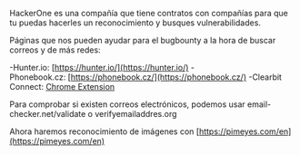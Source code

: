 
HackerOne es una compañía que tiene contratos con compañías para que tu puedas hacerles un reconocimiento y busques vulnerabilidades.

Páginas que nos pueden ayudar para el bugbounty a la hora de buscar correos y de más redes:

-Hunter.io: [https://hunter.io/](https://hunter.io/)
-Phonebook.cz: [https://phonebook.cz/](https://phonebook.cz/)
-Clearbit Connect: [Chrome Extension](https://chrome.google.com/webstore/detail/clearbit-connect-free-ver/pmnhcgfcafcnkbengdcanjablaabjplo)

Para comprobar si existen correos electrónicos, podemos usar email-checker.net/validate o verifyemailaddres.org 

Ahora haremos reconocimiento de imágenes con [https://pimeyes.com/en](https://pimeyes.com/en)



